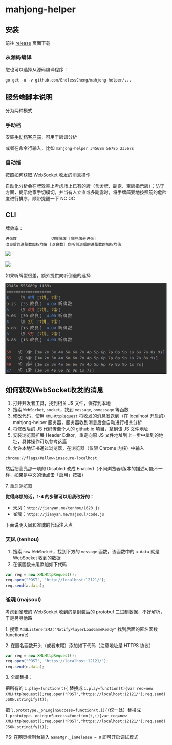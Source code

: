 # mahjong-helper

## 安装

前往 [release](https://github.com/EndlessCheng/mahjong-helper/releases) 页面下载

### 从源码编译

您也可以选择从源码编译程序：

`go get -u -v github.com/EndlessCheng/mahjong-helper/...`


## 服务端脚本说明

分为两种模式

### 手动档

安装[手动档客户端](https://github.com/EndlessCheng/mahjong-helper-gui)，可用于牌谱分析

或者在命令行输入，比如 `mahjong-helper 34568m 5678p 23567s`

### 自动挡

按照[如何获取 WebSocket 收发的消息](#如何获取WebSocket收发的消息)操作

自动化分析会在牌效率上考虑场上已有的牌（含舍牌、副露、宝牌指示牌）；防守方面，提示他家手切模切，并当有人立直或多副露时，将手牌简要地按照筋的危险度进行排序，顺带提醒一下 NC OC


## CLI

牌效率：
```
进张数               切哪张牌 [哪些牌是进张]
改良后的进张数加权均值 [改良数] 向听前进后的进张数的加权均值
```

![](img/example1.png)

![](img/example2.png)

如果听牌型很差，额外提供向听倒退的选择

![](img/example4.png)


## 如何获取WebSocket收发的消息

1. 打开开发者工具，找到相关 JS 文件，保存到本地
2. 搜索 `WebSocket`, `socket`，找到 `message`, `onmessage` 等函数
3. 修改代码，使用 `XMLHttpRequest` 将收发的消息发送到（在 localhost 开启的）mahjong-helper 服务器，服务器收到消息后会自动进行相关分析
4. 将修改后的 JS 代码传至个人的 github.io 项目，拿到该 JS 文件地址
5. 安装浏览器扩展 Header Editor，重定向原 JS 文件地址到上一步中拿到的地址，具体操作可以参考[这篇](https://tieba.baidu.com/p/5956122477)
6. 允许本地证书通过浏览器，在浏览器（仅限 Chrome 内核）中输入
```
chrome://flags/#allow-insecure-localhost
```
然后把高亮那一项的 Disabled 改成 Enabled（不同浏览器/版本的描述可能不一样，如果是中文的话点击「启用」按钮）

7\. 重启浏览器

**觉得麻烦的话，1-4 的步骤可以用我改好的：**

- 天凤：`http://jianyan.me/tenhou/1623.js`
- 雀魂：`https://jianyan.me/majsoul/code.js`

下面说明天凤和雀魂的代码注入点

### 天凤 (tenhou)

1. 搜索 `new WebSocket`，找到下方的 `message` 函数，该函数中的 `a.data` 就是 WebSocket 收到的数据
2. 在该函数末尾添加如下代码

```javascript
var req = new XMLHttpRequest();
req.open("POST", "http://localhost:12121/");
req.send(a.data);
```

### 雀魂 (majsoul)

考虑到雀魂的 WebSocket 收到的是封装后的 protobuf 二进制数据，不好解析，于是另寻他路

1\. 搜索 `AddListener2MJ("NotifyPlayerLoadGameReady"` 找到后面的匿名函数 function(e)

2\. 在匿名函数开头（或者末尾）添加如下代码（注意地址是 HTTPS 协议）

```javascript
var req = new XMLHttpRequest();
req.open("POST", "https://localhost:12121/");
req.send(e.data);
```

3\. 全局替换：

把所有的 `i.play=function(t){` 替换成 `i.play=function(t){var req=new XMLHttpRequest();req.open("POST","https://localhost:12121/");req.send(JSON.stringify(t));`

把 `l.prototype._onLoginSuccess=function(t,i){`（仅一处）替换成 `l.prototype._onLoginSuccess=function(t,i){var req=new XMLHttpRequest();req.open("POST","https://localhost:12121/");req.send(JSON.stringify(i));`

PS: 在网页控制台输入 `GameMgr._inRelease = 0` 即可开启调试模式
